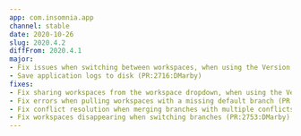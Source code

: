 ```yaml
---
app: com.insomnia.app
channel: stable
date: 2020-10-26
slug: 2020.4.2
diffFrom: 2020.4.1
major:
- Fix issues when switching between workspaces, when using the Version Control Beta (PR:2724:DMarby)
- Save application logs to disk (PR:2716:DMarby)
fixes:
- Fix sharing workspaces from the workspace dropdown, when using the Version Control Beta (PR:2724:DMarby)
- Fix errors when pulling workspaces with a missing default branch (PR:2753:DMarby)
- Fix conflict resolution when merging branches with multiple conflicts (PR:2753:DMarby)
- Fix workspaces disappearing when switching branches (PR:2753:DMarby)
---
```

